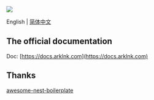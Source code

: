 ![](https://docs.arklnk.com/images/ark-admin.png)

English | [简体中文](README-cn.md)

## The official documentation

Doc: [https://docs.arklnk.com](https://docs.arklnk.com)

## Thanks

[awesome-nest-boilerplate](https://github.com/NarHakobyan/awesome-nest-boilerplate)
